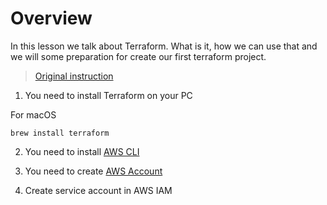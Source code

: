 # Overview

In this lesson we talk about Terraform. What is it, how we can use that and we will some preparation for create our first terraform project.

>[Original instruction](https://learn.hashicorp.com/tutorials/terraform/aws-build?in=terraform/aws-get-started)
1. You need to install Terraform on your PC

For macOS
```brew
brew install terraform
```

2. You need to install [AWS CLI](https://docs.aws.amazon.com/cli/latest/userguide/install-cliv2.html)

3. You need to create [AWS Account](https://aws.amazon.com/free)

4. Create service account in AWS IAM 